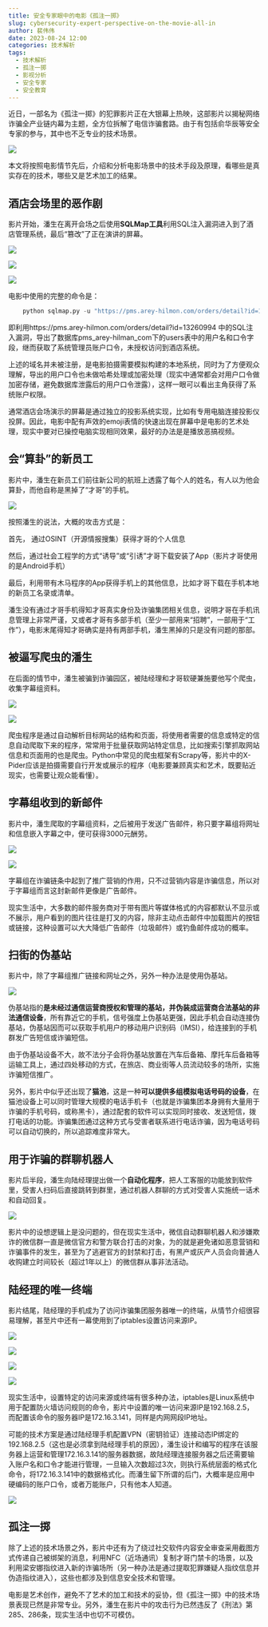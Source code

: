 ```yaml
---
title: 安全专家眼中的电影《孤注一掷》
slug: cybersecurity-expert-perspective-on-the-movie-all-in
author: 裴伟伟
date: 2023-08-24 12:00
categories: 技术解析
tags:
  - 技术解析
  - 孤注一掷
  - 影视分析
  - 安全专家
  - 安全教育
--- 
```


近日，一部名为《孤注一掷》的犯罪影片正在大银幕上热映，这部影片以揭秘网络诈骗全产业链内幕为主题，全方位拆解了电信诈骗套路。由于有包括俞华辰等安全专家的参与，其中也不乏专业的技术场景。

![](./cybersecurity-expert-perspective-on-the-movie-all-in/assets/17617399148060.2474514815685135.jpeg)

本文将按照电影情节先后，介绍和分析电影场景中的技术手段及原理，看哪些是真实存在的技术，哪些又是艺术加工的结果。

## 酒店会场里的恶作剧

影片开始，潘生在离开会场之后使用**SQLMap工具**利用SQL注入漏洞进入到了酒店管理系统，最后“篡改”了正在演讲的屏幕。

![](./cybersecurity-expert-perspective-on-the-movie-all-in/assets/17617399148770.9769545063171257.png)

![](./cybersecurity-expert-perspective-on-the-movie-all-in/assets/17617399149490.45009442720092174.png)

![](./cybersecurity-expert-perspective-on-the-movie-all-in/assets/17617399150210.8227016160890739.png)

电影中使用的完整的命令是：

``` Python
    python sqlmap.py -u "https://pms.arey-hilmon.com/orders/detail?id=13260994" --random-agent --batch -D pms_arey-hilman_com -T users -C "username,password" –drop
```

即利用https://pms.arey-hilmon.com/orders/detail?id=13260994 中的SQL注入漏洞，导出了数据库pms\_arey-hilman\_com下的users表中的用户名和口令字段，继而获取了系统管理员账户口令，未授权访问到酒店系统。

上述的域名并未被注册，是电影拍摄需要模拟构建的本地系统，同时为了方便观众理解，导出的用户口令也未做哈希处理或加密处理（现实中通常都会对用户口令做加密存储，避免数据库泄露后的用户口令泄露），这样一眼可以看出主角获得了系统账户权限。

通常酒店会场演示的屏幕是通过独立的投影系统实现，比如有专用电脑连接投影仪投屏。因此，电影中配有声效的emoji表情的快速出现在屏幕中是电影的艺术处理，现实中要对已操控电脑实现相同效果，最好的办法是是播放恶搞视频。

## 会“算卦”的新员工

影片中，潘生在新员工们前往新公司的航班上透露了每个人的姓名，有人以为他会算卦，而他自称是黑掉了“才哥”的手机。

![](./cybersecurity-expert-perspective-on-the-movie-all-in/assets/17617399150970.5133353633797488.png)

按照潘生的说法，大概的攻击方式是：

首先， 通过OSINT（开源情报搜集）获得才哥的个人信息

然后，通过社会工程学的方式“诱导”或“引诱”才哥下载安装了App（影片才哥使用的是Android手机）

最后，利用带有木马程序的App获得手机上的其他信息，比如才哥下载在手机本地的新员工名录或清单。

潘生没有通过才哥手机得知才哥真实身份及诈骗集团相关信息，说明才哥在手机讯息管理上非常严谨，又或者才哥有多部手机（至少一部用来“招聘”，一部用于“工作”），电影末尾得知才哥确实是持有两部手机，潘生黑掉的只是没有问题的那部。

## 被逼写爬虫的潘生

在后面的情节中，潘生被骗到诈骗园区，被陆经理和才哥软硬兼施要他写个爬虫，收集字幕组资料。

![](./cybersecurity-expert-perspective-on-the-movie-all-in/assets/17617399152410.5216271878621657.png)

![](./cybersecurity-expert-perspective-on-the-movie-all-in/assets/17617399153150.40983962071829283.png)

爬虫程序是通过自动解析目标网站的结构和页面，将使用者需要的信息或特定的信息自动爬取下来的程序，常常用于批量获取网站特定信息，比如搜索引擎抓取网站信息和页面用的也是爬虫。Python中常见的爬虫框架有Scrapy等，影片中的X-Pider应该是拍摄需要自行开发或展示的程序（电影要兼顾真实和艺术，既要贴近现实，也需要让观众能看懂）。

## 字幕组收到的新邮件

影片中，潘生爬取的字幕组资料，之后被用于发送广告邮件，称只要字幕组将网址和信息嵌入字幕之中，便可获得3000元酬劳。

![](./cybersecurity-expert-perspective-on-the-movie-all-in/assets/17617399153940.2888891271262978.png)

![](./cybersecurity-expert-perspective-on-the-movie-all-in/assets/17617399154670.042631527391523094.png)

字幕组在诈骗链条中起到了推广营销的作用，只不过营销内容是诈骗信息，所以对于字幕组而言这封新邮件更像是广告邮件。

现实生活中，大多数的邮件服务商对于带有图片等媒体格式的内容都默认不显示或不展示，用户看到的图片往往是打叉的内容，除非主动点击邮件中加载图片的按钮或链接，这种设置可以大大降低广告邮件（垃圾邮件）或钓鱼邮件成功的概率。

## 扫街的伪基站

影片中，除了字幕组推广链接和网址之外，另外一种办法是使用伪基站。

![](./cybersecurity-expert-perspective-on-the-movie-all-in/assets/17617399155610.02656367692091588.png)

伪基站指的**是未经过通信运营商授权和管理的基站，并伪装成运营商合法基站的非法通信设备**，所有靠近它的手机，信号强度上伪基站更强，因此手机会自动连接伪基站，伪基站因而可以获取手机用户的移动用户识别码（IMSI），给连接到的手机群发广告短信或诈骗短信。

由于伪基站设备不大，故不法分子会将伪基站放置在汽车后备箱、摩托车后备箱等运输工具上，通过四处移动的方式，在旅店、商业街等人员流动较多的场所，实施诈骗短信推广。

另外，影片中似乎还出现了**猫池**，这是一种**可以提供多组模拟电话号码的设备**，在猫池设备上可以同时管理大规模的电话手机卡（也就是诈骗集团本身拥有大量用于诈骗的手机号码，或称黑卡），通过配套的软件可以实现同时接收、发送短信，拨打电话的功能。诈骗集团通过这种方式与受害者联系进行电话诈骗，因为电话号码可以自动切换的，所以追踪难度非常大。

## 用于诈骗的群聊机器人

影片后半段，潘生向陆经理提出做一个**自动化程序**，把人工客服的功能放到软件里，受害人扫码后直接跳转到群里，通过机器人群聊的方式对受害人实施统一话术和自动回复。

![](./cybersecurity-expert-perspective-on-the-movie-all-in/assets/17617399156330.6658097088066022.png)

影片中的设想逻辑上是没问题的，但在现实生活中，微信自动群聊机器人和涉嫌欺诈的微信群一直是微信官方和警方联合打击的对象，为的就是避免诸如恶意营销和诈骗事件的发生，甚至为了逃避官方的封禁和打击，有黑产或灰产人员会向普通人收购建立时间较长（超过1年以上）的微信群从事非法活动。

## 陆经理的唯一终端

影片结尾，陆经理的手机成为了访问诈骗集团服务器唯一的终端，从情节介绍很容易理解，甚至片中还有一幕使用到了iptables设置访问来源IP。

![](./cybersecurity-expert-perspective-on-the-movie-all-in/assets/17617399157090.9883355282904138.png)

![](./cybersecurity-expert-perspective-on-the-movie-all-in/assets/17617399157840.7519678584973467.png)

![](./cybersecurity-expert-perspective-on-the-movie-all-in/assets/17617399158590.4827964632348478.png)

![](./cybersecurity-expert-perspective-on-the-movie-all-in/assets/17617399159280.07834263848489387.png)

现实生活中，设置特定的访问来源或终端有很多种办法，iptables是Linux系统中用于配置防火墙访问规则的命令，影片中设置的唯一访问来源IP是192.168.2.5，而配置该命令的服务器IP是172.16.3.141，同样是内网网段IP地址。

可能的技术方案是通过陆经理手机配置VPN（密钥验证）连接动态IP绑定的192.168.2.5（这也是必须拿到陆经理手机的原因），潘生设计和编写的程序在该服务器上运营和管理172.16.3.141的服务器数据，故陆经理连接服务器之后还需要输入账户名和口令才能进行管理，一旦输入次数超过3次，则执行系统层面的格式化命令，将172.16.3.141中的数据格式化。而潘生留下所谓的后门，大概率是应用中硬编码的账户口令，或者万能账户，只有他本人知道。

![](./cybersecurity-expert-perspective-on-the-movie-all-in/assets/17617399160110.5929981434460524.png)

## 孤注一掷

除了上述的技术场景之外，影片中还有为了绕过社交软件内容安全审查采用截图方式传递自己被绑架的消息，利用NFC（近场通讯）复制才哥门禁卡的场景，以及利用梁安娜指纹进入新的诈骗场所（另一种办法是通过提取犯罪嫌疑人指纹信息并伪造指纹进入），这些也都涉及到信息安全技术和管理。

电影是艺术创作，避免不了艺术的加工和技术的妥协，但《孤注一掷》中的技术场景表现已然是非常专业。另外，潘生在影片中的攻击行为已然违反了《刑法》第285、286条，现实生活中也切不可模仿。